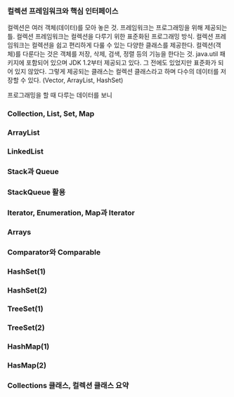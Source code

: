 ### 컬렉션 프레임워크와 핵심 인터페이스

컬렉션은 여러 객체(데이터)를 모아 놓은 것.
프레임워크는 프로그래밍을 위해 제공되는 틀.
컬렉션 프레임워크는 컬렉션을 다루기 위한 표준화된 프로그래밍 방식.
컬렉션 프레임워크는 컬렉션을 쉽고 편리하게 다룰 수 있는 다양한 클래스를 제공한다.
컬렉션(객체)를 다룬다는 것은 객체를 저장, 삭제, 검색, 정렬 등의 기능을 한다는 것.
java.util 패키지에 포함되어 있으며 JDK 1.2부터 제공되고 있다. 그 전에도 있었지만 표준화가 되어 있지 않았다. 
그렇게 제공되는 클래스는 컬렉션 클래스라고 하며 다수의 데이터를 저장할 수 있다. (Vector, ArrayList, HashSet)

프로그래밍을 할 때 다루는 데이터를 보니 

### Collection, List, Set, Map

### ArrayList

### LinkedList

### Stack과 Queue

### StackQueue 활용

### Iterator, Enumeration, Map과 Iterator

### Arrays

### Comparator와 Comparable

### HashSet(1)

### HashSet(2)

### TreeSet(1)

### TreeSet(2)

### HashMap(1)

### HasMap(2)

### Collections 클래스, 컬렉션 클래스 요약
